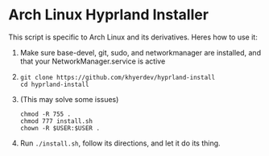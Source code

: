 # Arch Linux Hyprland Installer

This script is specific to Arch Linux and its derivatives. Heres how to use it:

1. Make sure base-devel, git, sudo, and networkmanager are installed, and that your NetworkManager.service is active
2. ```
   git clone https://github.com/khyerdev/hyprland-install
   cd hyprland-install
   ```
3. (This may solve some issues)
   ```
   chmod -R 755 .
   chmod 777 install.sh
   chown -R $USER:$USER .
   ```
4. Run `./install.sh`, follow its directions, and let it do its thing.
